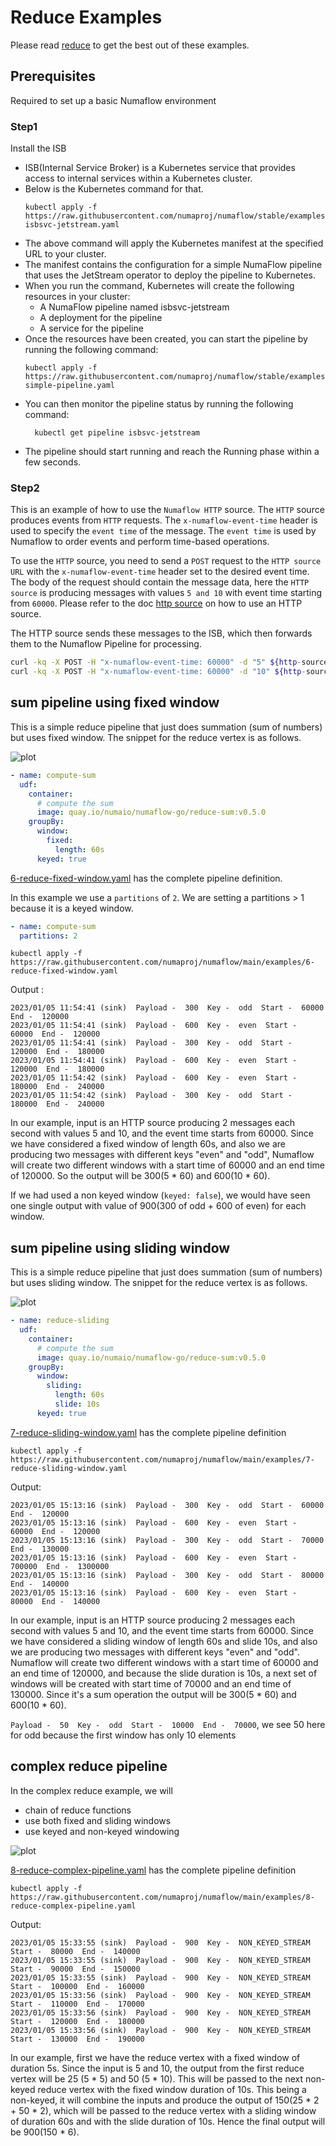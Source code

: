 # Reduce Examples

Please read [reduce](./reduce.md) to get the best out of these examples.

## Prerequisites
Required to set up a basic Numaflow environment
### Step1
 Install the ISB
  - ISB(Internal Service Broker) is a Kubernetes service that provides access to internal services within a Kubernetes cluster.
  - Below is the Kubernetes command for that.
    ```shell
    kubectl apply -f https://raw.githubusercontent.com/numaproj/numaflow/stable/examples/0-isbsvc-jetstream.yaml
    ```
  - The above command will apply the Kubernetes manifest at the specified URL to your cluster.
  - The manifest contains the configuration for a simple NumaFlow pipeline that uses the JetStream operator to deploy the pipeline to Kubernetes.
  - When you run the command, Kubernetes will create the following resources in your cluster:
    - A NumaFlow pipeline named isbsvc-jetstream
    - A deployment for the pipeline
    - A service for the pipeline
  - Once the resources have been created, you can start the pipeline by running the following command:
      ```shell
      kubectl apply -f https://raw.githubusercontent.com/numaproj/numaflow/stable/examples/1-simple-pipeline.yaml
      ```
  -   You can then monitor the pipeline status by running the following command:
      ```shell
        kubectl get pipeline isbsvc-jetstream
      ```    
  - The pipeline should start running and reach the Running phase within a few seconds.

### Step2
This is an example of how to use the `Numaflow HTTP` source. The `HTTP` source produces events from `HTTP` requests. 
The `x-numaflow-event-time` header is used to specify the `event time` of the message. The `event time` is used by Numaflow to order events and perform time-based operations.

To use the `HTTP` source, you need to send a `POST` request to the `HTTP source URL` with the `x-numaflow-event-time` header set to the desired event time. 
The body of the request should contain the message data, here the `HTTP source` is producing messages with values `5 and 10` with event time
starting from `60000`. Please refer to the doc [http source](../../sources/http.md) on how to use an HTTP
source.

The HTTP source sends these messages to the ISB, which then forwards them to the Numaflow Pipeline for processing. 
```sh
curl -kq -X POST -H "x-numaflow-event-time: 60000" -d "5" ${http-source-url}
curl -kq -X POST -H "x-numaflow-event-time: 60000" -d "10" ${http-source-url}
```

## sum pipeline using fixed window

This is a simple reduce pipeline that just does summation (sum of numbers) but uses fixed window.
The snippet for the reduce vertex is as follows.

![plot](../../../assets/simple-reduce.png)

```yaml
- name: compute-sum
  udf:
    container:
      # compute the sum
      image: quay.io/numaio/numaflow-go/reduce-sum:v0.5.0
    groupBy:
      window:
        fixed:
          length: 60s
      keyed: true
```

[6-reduce-fixed-window.yaml](https://github.com/numaproj/numaflow/blob/main/examples/6-reduce-fixed-window.yaml)
has the complete pipeline definition.

In this example we use a `partitions` of `2`. We are setting a partitions > 1 because it is a
keyed window.

```yaml
- name: compute-sum
  partitions: 2
```

```shell
kubectl apply -f https://raw.githubusercontent.com/numaproj/numaflow/main/examples/6-reduce-fixed-window.yaml
```

Output :

```text
2023/01/05 11:54:41 (sink)  Payload -  300  Key -  odd  Start -  60000  End -  120000
2023/01/05 11:54:41 (sink)  Payload -  600  Key -  even  Start -  60000  End -  120000
2023/01/05 11:54:41 (sink)  Payload -  300  Key -  odd  Start -  120000  End -  180000
2023/01/05 11:54:41 (sink)  Payload -  600  Key -  even  Start -  120000  End -  180000
2023/01/05 11:54:42 (sink)  Payload -  600  Key -  even  Start -  180000  End -  240000
2023/01/05 11:54:42 (sink)  Payload -  300  Key -  odd  Start -  180000  End -  240000
```

In our example, input is an HTTP source producing 2 messages each second with values 5 and 10,
and the event time starts from 60000. Since we have considered a fixed window of length 60s,
and also we are producing two messages with different keys "even" and "odd", Numaflow will create
two different windows with a start time of 60000 and an end time of 120000. So the output will be
300(5 \* 60) and 600(10 \* 60).

If we had used a non keyed window (`keyed: false`), we would have seen one single output with value
of 900(300 of odd + 600 of even) for each window.

## sum pipeline using sliding window

This is a simple reduce pipeline that just does summation (sum of numbers) but uses sliding window.
The snippet for the reduce vertex is as follows.

![plot](../../../assets/simple-reduce.png)

```yaml
- name: reduce-sliding
  udf:
    container:
      # compute the sum
      image: quay.io/numaio/numaflow-go/reduce-sum:v0.5.0
    groupBy:
      window:
        sliding:
          length: 60s
          slide: 10s
      keyed: true
```

[7-reduce-sliding-window.yaml](https://github.com/numaproj/numaflow/blob/main/examples/7-reduce-sliding-window.yaml)
has the complete pipeline definition

```shell
kubectl apply -f https://raw.githubusercontent.com/numaproj/numaflow/main/examples/7-reduce-sliding-window.yaml
```

Output:

```text
2023/01/05 15:13:16 (sink)  Payload -  300  Key -  odd  Start -  60000  End -  120000
2023/01/05 15:13:16 (sink)  Payload -  600  Key -  even  Start -  60000  End -  120000
2023/01/05 15:13:16 (sink)  Payload -  300  Key -  odd  Start -  70000  End -  130000
2023/01/05 15:13:16 (sink)  Payload -  600  Key -  even  Start -  700000  End -  1300000
2023/01/05 15:13:16 (sink)  Payload -  300  Key -  odd  Start -  80000  End -  140000
2023/01/05 15:13:16 (sink)  Payload -  600  Key -  even  Start -  80000  End -  140000
```

In our example, input is an HTTP source producing 2 messages each second with values 5 and 10,
and the event time starts from 60000. Since we have considered a sliding window of length 60s
and slide 10s, and also we are producing two messages with different keys "even" and "odd".
Numaflow will create two different windows with a start time of 60000 and an end time of 120000,
and because the slide duration is 10s, a next set of windows will be created with start time of
70000 and an end time of 130000. Since it's a sum operation the output will be 300(5 \* 60) and 600(10 \* 60).

`Payload -  50  Key -  odd  Start -  10000  End -  70000`, we see 50 here for odd because the
first window has only 10 elements

## complex reduce pipeline

In the complex reduce example, we will

- chain of reduce functions
- use both fixed and sliding windows
- use keyed and non-keyed windowing

![plot](../../../assets/complex-reduce.png)

[8-reduce-complex-pipeline.yaml](https://github.com/numaproj/numaflow/blob/main/examples/8-reduce-complex-pipeline.yaml)
has the complete pipeline definition

```shell
kubectl apply -f https://raw.githubusercontent.com/numaproj/numaflow/main/examples/8-reduce-complex-pipeline.yaml
```

Output:

```text
2023/01/05 15:33:55 (sink)  Payload -  900  Key -  NON_KEYED_STREAM  Start -  80000  End -  140000
2023/01/05 15:33:55 (sink)  Payload -  900  Key -  NON_KEYED_STREAM  Start -  90000  End -  150000
2023/01/05 15:33:55 (sink)  Payload -  900  Key -  NON_KEYED_STREAM  Start -  100000  End -  160000
2023/01/05 15:33:56 (sink)  Payload -  900  Key -  NON_KEYED_STREAM  Start -  110000  End -  170000
2023/01/05 15:33:56 (sink)  Payload -  900  Key -  NON_KEYED_STREAM  Start -  120000  End -  180000
2023/01/05 15:33:56 (sink)  Payload -  900  Key -  NON_KEYED_STREAM  Start -  130000  End -  190000
```

In our example, first we have the reduce vertex with a fixed window of duration 5s. Since the input is 5
and 10, the output from the first reduce vertex will be 25 (5 \* 5) and 50 (5 \* 10). This will be passed
to the next non-keyed reduce vertex with the fixed window duration of 10s. This being a non-keyed, it will
combine the inputs and produce the output of 150(25 \* 2 + 50 \* 2), which will be passed to the reduce
vertex with a sliding window of duration 60s and with the slide duration of 10s. Hence the final output
will be 900(150 \* 6).
